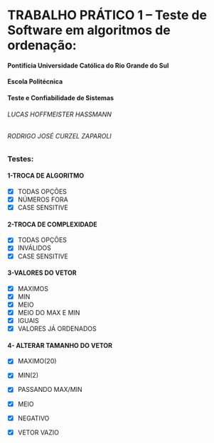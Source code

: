 
# TRABALHO PRÁTICO 1 – Teste de Software em algoritmos de ordenação:

#### Pontifícia Universidade Católica do Rio Grande do Sul
#### Escola Politécnica
#### Teste e Confiabilidade de Sistemas 

###### LUCAS HOFFMEISTER HASSMANN

###### RODRIGO JOSÉ CURZEL ZAPAROLI

### Testes: 


#### 1-TROCA DE ALGORITMO
 - [x] TODAS OPÇÕES
 - [x] NÚMEROS FORA
 - [x] CASE SENSITIVE
#### 2-TROCA DE COMPLEXIDADE
 - [x] TODAS OPÇÕES
 - [x] INVÁLIDOS
 - [x] CASE SENSITIVE
#### 3-VALORES DO VETOR
 - [x] MAXIMOS
 - [x] MIN
 - [x] MEIO
 - [x] MEIO DO MAX E MIN
 - [x] IGUAIS
 - [x] VALORES JÁ ORDENADOS
#### 4- ALTERAR TAMANHO DO VETOR
 - [x] MAXIMO(20)
 - [x] MIN(2)
 - [x] PASSANDO MAX/MIN
 - [x] MEIO
 - [x] NEGATIVO
 - [x] VETOR VAZIO

